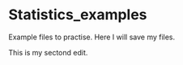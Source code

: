 # Statistics_examples
Example files to practise. Here I will save my files.

This is my sectond edit.
